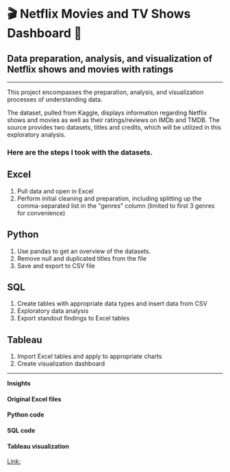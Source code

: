 # 🎬 Netflix Movies and TV Shows Dashboard 🎥

## Data preparation, analysis, and visualization of Netflix shows and movies with ratings
------

This project encompasses the preparation, analysis, and visualization processes of understanding data. 

The dataset, pulled from Kaggle, displays information regarding Netflix shows and movies as well as their ratings/reviews on IMDb and TMDB. The source provides two datasets, titles and credits, which will be utilized in this exploratory analysis. 

### Here are the steps I took with the datasets. 
Excel
---
1. Pull data and open in Excel
2. Perform initial cleaning and preparation, including splitting up the comma-separated list in the "genres" column (limited to first 3 genres for convenience)

Python
---
1. Use pandas to get an overview of the datasets.
2. Remove null and duplicated titles from the file
3. Save and export to CSV file

SQL
---
1. Create tables with appropriate data types and insert data from CSV
2. Exploratory data analysis
3. Export standout findings to Excel tables

Tableau
---
1. Import Excel tables and apply to appropriate charts
2. Create visualization dashboard

------ 

**Insights**



#### Original Excel files

#### Python code

#### SQL code


#### Tableau visualization
[Link:]([https://www.google.com "Google's Homepage](https://public.tableau.com/views/NetflixDashboard_17189470177160/Dashboard1?:language=en-US&publish=yes&:sid=&:display_count=n&:origin=viz_share_link)
![image](https://github.com/charleski99/Netflix-Shows-and-Movies/assets/161391284/0c84f22a-5e90-414b-a7a7-2de5d07e8769)")

